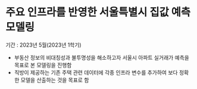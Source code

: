 # 주요 인프라를 반영한 서울특별시 집값 예측 모델링
기간 : 2023년 5월(2023년 1학기)

- 부동산 정보의 비대칭성과 불투명성을 해소하고자 서울시 아파트 실거래가 예측을 목표로 본 모델링을 진행함
- 직방이 제공하는 기존 주택 관련 데이터에 각종 인프라 변수를 추가하여 보다 정확한 모델을 산출하는 것을 목표로 함

